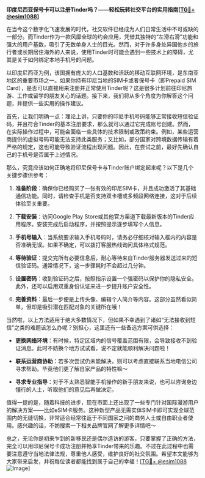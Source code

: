 **印度尼西亚保号卡可以注册Tinder吗？——轻松玩转社交平台的实用指南[[TG💪+ @esim1088](https://t.me/s/esim1088)]**

在当今这个数字化飞速发展的时代，社交软件已经成为人们日常生活中不可或缺的一部分。而Tinder作为一款风靡全球的约会应用，凭借其独特的“左滑右滑”功能和强大的用户基数，吸引了无数单身人士的目光。然而，对于许多身处异国他乡的旅行者或长期居住海外的人来说，使用Tinder时可能会遇到一些技术上的障碍，尤其是关于如何绑定本地手机号的问题。

以印度尼西亚为例，该国拥有庞大的人口基数和活跃的移动互联网环境，是东南亚地区的重要市场之一。如果你持有印尼当地的SIM卡或者保号卡（即Prepaid SIM Card），是否可以直接用来注册并正常使用Tinder呢？这是很多计划前往印尼旅游、工作或留学的朋友关心的话题。接下来，我们将从多个角度为你解答这个问题，并提供一些实用的操作建议。

首先，让我们明确一点：理论上讲，只要你的印尼手机号码能够正常接收短信验证码，并且符合Tinder的基本注册要求，那么就可以通过它完成账号创建。然而，在实际操作过程中，可能会面临一些具体的技术限制或政策约束。例如，某些运营商提供的虚拟号码可能无法支持此类服务；又比如，部分国家对跨境数据传输有着严格的规定，这也可能导致验证流程出现问题。因此，在尝试之前，最好先确认自己的手机号是否属于上述情况。

那么，究竟应该如何正确地将印尼保号卡与Tinder账户绑定起来呢？以下是几个关键步骤供参考：

1. **准备阶段**：确保你已经购买了一张有效的印尼SIM卡，并且成功激活了其基础通信功能。同时，请检查手机是否支持双卡槽或多频段网络连接，这对于后续体验至关重要。
   
2. **下载安装**：访问Google Play Store或其他官方渠道下载最新版本的Tinder应用程序。安装完成后启动程序，并按照提示逐步填写个人信息。

3. **手机号输入**：当系统要求输入手机号码时，请务必仔细核对输入框内的内容是否准确无误。如果不确定，可以拨打客服热线询问具体格式规范。

4. **等待验证**：提交完所有必要信息后，耐心等待来自Tinder服务器发送过来的短信验证码。通常情况下，这一步骤耗时不会超过几分钟。

5. **设置密码**：收到验证码之后，按照指示设置一个强密码以保护你的隐私安全。此外，还可以启用双重身份认证来进一步提升账户安全性。

6. **完善资料**：最后一步便是上传头像、编辑个人简介等内容。这部分虽然看似简单，但却是吸引潜在匹配对象的关键所在哦！

当然啦，以上方法适用于绝大多数情况下，但如果不幸遇到了诸如“无法接收到短信”之类的难题该怎么办呢？别担心，这里还有一些备选方案可供选择：

- **更换网络环境**：有时候，特定区域内的信号覆盖范围有限，会导致接收不到验证消息。此时不妨换个地方试试看，说不定就能顺利解决问题啦！
  
- **联系运营商协助**：若多次尝试仍未能解决，则可以考虑直接联系当地电信公司寻求帮助。毕竟他们更了解自家产品的特性嘛～

- **寻求专业指导**：对于不太熟悉智能手机操作的新手朋友来说，也可以咨询身边懂行的人士，听取他们的意见后再做决定。

值得一提的是，随着科技的进步，现在市面上还出现了一些专门针对国际漫游用户的解决方案——比如eSIM卡服务。这种新型产品无需实体SIM卡即可实现全球范围内的无缝切换，非常适合经常往返于不同国家之间的商务人士或自由职业者使用。感兴趣的话，不妨搜索一下相关品牌官网了解更多详情吧～

总之，无论你是初来乍到的新移民还是偶尔造访的游客，只要掌握了正确的方法，完全可以用印尼保号卡成功注册并畅享Tinder带来的乐趣。不过在此过程中也需要注意遵守当地法律法规，尊重他人感受，维护良好的社交氛围。希望本文能够为大家带来启发，并祝每位读者都能找到属于自己的幸福！[[TG💪+ @esim1088](https://t.me/s/esim1088) ![Image](https://i.postimg.cc/4NQfJmqS/Snipaste-2025-05-13-00-14-12.png)]